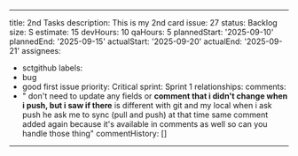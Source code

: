  ---
title: 2nd Tasks
description: This is my 2nd card
issue: 27
status: Backlog
size: S
estimate: 15
devHours: 10
qaHours: 5
plannedStart: '2025-09-10'
plannedEnd: '2025-09-15'
actualStart: '2025-09-20'
actualEnd: '2025-09-21'
assignees:
  - sctgithub
labels:
  - bug
  - good first issue
priority: Critical
sprint: Sprint 1
relationships: 
comments:
  - " don't need to update any fields or **comment that i didn't change when i push, but i saw if there** is different with git and my local when i ask push he ask me to sync (pull and push) at that time same comment added again because it's available in comments as well so can you handle those thing"
commentHistory: []
 ---